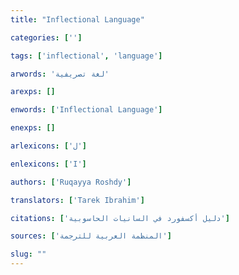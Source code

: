 ```yaml
---
title: "Inflectional Language"

categories: ['']

tags: ['inflectional', 'language']

arwords: 'لغة تصريفية'

arexps: []

enwords: ['Inflectional Language']

enexps: []

arlexicons: ['ل']

enlexicons: ['I']

authors: ['Ruqayya Roshdy']

translators: ['Tarek Ibrahim']

citations: ['دليل أكسفورد في السانيات الحاسوبية']

sources: ['المنظمة العربية للترجمة']

slug: ""
---
```

